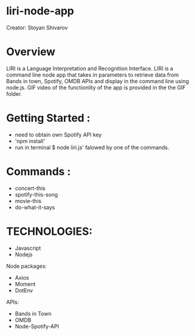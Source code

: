 # liri-node-app

Creator: Stoyan Shivarov

# Overview

LIRI is a Language Interpretation and Recognition Interface. LIRI is a command line node app that takes in parameters to retrieve data from Bands in town, Spotify, OMDB APIs and display in the command line using node.js.
GIF video of the functionlity of the app is provided in the the GIF folder.


# Getting Started :

 * need to obtain own  Spotify API key
 * 'npm install' 
 * run in terminal $ node liri.js' falowed by one of the commands.

 # Commands :

* concert-this
* spotify-this-song
* movie-this
* do-what-it-says

# TECHNOLOGIES:

* Javascript
* Nodejs

Node packages:

* Axios
* Moment
* DotEnv

APIs:

* Bands in Town
* OMDB
* Node-Spotify-API